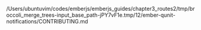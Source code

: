 /Users/ubuntuvim/codes/emberjs/emberjs_guides/chapter3_routes2/tmp/broccoli_merge_trees-input_base_path-jPY7vF1e.tmp/12/ember-qunit-notifications/CONTRIBUTING.md